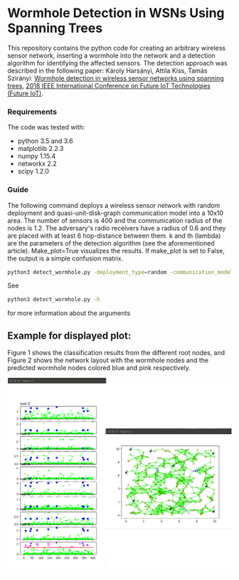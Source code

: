 Wormhole Detection in WSNs Using Spanning Trees
============================================
This repository contains the python code for creating an arbitrary wireless sensor network, inserting a wormhole into the network and a detection algorithm for identifying the affected sensors. The detection approach was described in the following paper:
Károly Harsányi, Attila Kiss, Tamás Szirányi: 
[Wormhole detection in wireless sensor networks using spanning trees](https://ieeexplore.ieee.org/document/8325596/),
[2018 IEEE International Conference on Future IoT Technologies (Future IoT)](https://ieeexplore.ieee.org/xpl/mostRecentIssue.jsp?punumber=8322493).


### Requirements
The code was tested with:
- python 3.5 and 3.6
- matplotlib 2.2.3
- numpy 1.15.4
- networkx 2.2
- scipy 1.2.0


### Guide
The following command deploys a wireless sensor network with random deployment and quasi-unit-disk-graph communication model into a 10x10 area. The number of sensors is 400 and the communication radius of the nodes is 1.2. The adversary's radio receivers have a radius of 0.6 and they are placed with at least 6 hop-distance between them. k and th (lambda) are the parameters of the detection algorithm (see the aforementioned article). Make_plot=True visualizes the results. If make_plot is set to False, the output is a simple confusion matrix.
```sh
python3 detect_wormhole.py -deployment_type=random -communication_model=QUDG -num_nodes=400 -comm_radius=1.2 -side_len=10 -wormhole_type=3 -wormhole_radius=0.6 -wormhole_min_dist=6 -k=7 -th=5 -make_plot=True
```
See
```sh
python3 detect_wormhole.py -h
```
for more information about the arguments


## Example for displayed plot:
Figure 1 shows the classification results from the different root nodes, and Figure 2 shows the network layout with the wormhole nodes and the predicted wormhole nodes colored blue and pink respectively.

![Screenshot](docs/plot_example.png)

